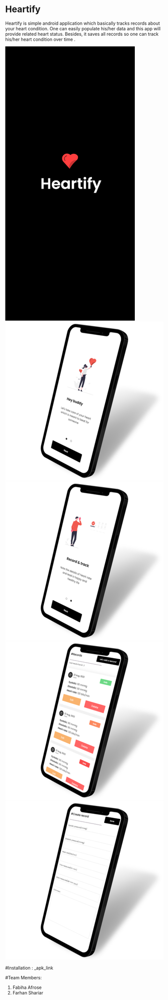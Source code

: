 # Heartify

Heartify is simple android application which basically tracks records about  your heart condition. One can easily populate his/her data and this app will provide related heart status. Besides, it saves all records so one can track his/her heart condition over time .

![splash](https://github.com/FarhanNanoCoder/heartify/blob/main/Splash.png)
![splash](https://github.com/FarhanNanoCoder/heartify/blob/main/intro_1.png)
![splash](https://github.com/FarhanNanoCoder/heartify/blob/main/intro_2.png)
![splash](https://github.com/FarhanNanoCoder/heartify/blob/main/history.png)
![splash](https://github.com/FarhanNanoCoder/heartify/blob/main/create_record.png)

#Installation : _apk_link

#Team Members:
1. Fabiha Afrose
2. Farhan Shariar
